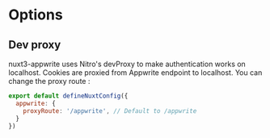 # Options

## Dev proxy
nuxt3-appwrite uses Nitro's devProxy to make authentication works on localhost. Cookies are proxied from Appwrite endpoint to localhost. You can change the proxy route :
```js
export default defineNuxtConfig({
  appwrite: {
	proxyRoute: '/appwrite', // Default to /appwrite
  }
})
```